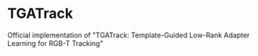 # TGATrack
Official implementation of "TGATrack: Template-Guided Low-Rank Adapter Learning for RGB-T Tracking" 
